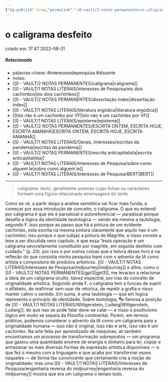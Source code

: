 ```yaml
---
{"dg-publish":true,"permalink":"/0-vault/2-notas-permanentes/o-caligrama-desfeito/","tags":["permanente","interessesdepesquisa","disserte"],"dgHomeLink":true,"dgShowLocalGraph":true,"dgShowFileTree":true,"dgEnableSearch":true}
---
```


# o caligrama desfeito
criado em: 17:47 2022-08-31

##### Relacionado
- palavras-chave: #interessesdepesquisa #disserte
- notas:
- [[0 - VAULT/2 NOTAS PERMANENTES/caligrama\|caligrama]]
- [[0 - VAULT/1 NOTAS LITERAIS/Interesses de Pesquisa/eis dois cachimbos\|eis dois cachimbos]]
- [[0 - VAULT/2 NOTAS PERMANENTES/dissertação index\|dissertação index]]
- [[0 - VAULT/1 NOTAS LITERAIS/literatura ergódica\|literatura ergódica]]
- [[Isto não é um cachimbo por VF\|Isto não é um cachimbo por VF]]
- [[0 - VAULT/1 NOTAS LITERAIS/episteme\|episteme]]
- [[0 - VAULT/2 NOTAS PERMANENTES/ESCRITA ONTEM, ESCRITA HOJE, ESCRITA AMANHÃ\|ESCRITA ONTEM, ESCRITA HOJE, ESCRITA AMANHÃ]]
- [[0 - VAULT/1 NOTAS LITERAIS/Gerais, Interesses/escritas da pandemia\|escritas da pandemia]]
- [[0 - VAULT/2 NOTAS PERMANENTES/escrita anticapitalista\|escrita anticapitalista]]
- [[0 - VAULT/1 NOTAS LITERAIS/Interesses de Pesquisa/sobre como alguem le\|sobre como alguem le]]
- [[0 - VAULT/1 NOTAS LITERAIS/Interesses de Pesquisa/BERT\|BERT]]
---
> caligrama: texto, geralmente poemas cujas linhas ou caracteres formam uma figura relacionada amensagens do texto

Como se vê, a partir daqui a análise semiótica vai ficar mais funda, a começar por essa introdução de conceito, o caligrama.
O que eu entendi por caligrama é que ele é parodoxal e autoreferencial — paradoxal porque desafia a lógica da identidade tautologica — sendo ela mesma a tautologia, segundo F. 
Isso porque ao passo que há a pintura de um evidente cachimbo, esta escrita na mesma pintura claramente que aquilo nao é um cachimbo; isso porque o que subjaz a pintura de Magritte, e nisso consite a tese a ser discutida ness capítulo, é que essa “essa operação é um caligrama sevcretamente constituído por magritte, em seguida desfeito com cuidado.” (p. 23). 
por isso e por outras coisas que a leitura desse livro e na reflexão do que consistia minha pesquisa topei com o advento da IA como artista e compositora de produtos artísticos. [[0 - VAULT/1 NOTAS LITERAIS/Interesses de Pesquisa/midjourney\|midjourney]] e afins, como o [[0 - VAULT/2 NOTAS PERMANENTES/gpt3\|gpt3]], me levaram a relacionar a ideia de um caligrama oculto, talvez espectral, por tras do conceito de originalidade artistica. 
Segundo ainda F. o caligrama tem a funcao de suprir o alfabeto, de reafirmar sem usar de retorica, de repetir a grafia e nisso manter cativo o sentido. Em suma, é uma tautologia — que em logica representa o principio de identidade. Sobre tautologia, ¶e famosa a posição de [[0 - VAULT/1 NOTAS LITERAIS/Wittgenstein, Ludwig\|Wittgenstein, Ludwig]]: do que nao se pode falar deve-se calar — e nisso o positivismo lógico em muito se separa da filosofia continental. Porém, em termos práticos, podemos considerar o advento da IA como um caligrama para a originalidade humana — isso não é original, isso não é arte, isso não é um cachimbo.
Na arte feita por aprendizado de máquinas, ali também encontramos um processo de transformação sobrepostos — um programa que gastou uma quantidade enorme de energia e dinheiro para ler, copiar e armazenar as mais diversas formas de expressão artística disponíveis — e que fez o mesmo com a linguagem e que acaba por transformar esses naqueles — de forma tão convincente que certamente cria a noção de originalidade; mas uma [[0 - VAULT/1 NOTAS LITERAIS/Interesses de Pesquisa/engenharia reversa do midjourney\|engenharia reversa do midjourney]] mostra que era um caligrama o tempo todo.
